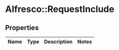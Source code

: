 # Alfresco::RequestInclude

## Properties
Name | Type | Description | Notes
------------ | ------------- | ------------- | -------------


